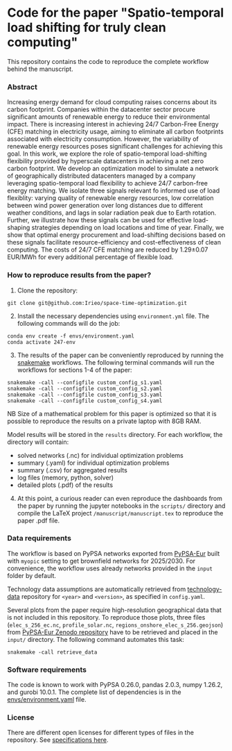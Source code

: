 <!--
SPDX-FileCopyrightText: 2023 Iegor Riepin, Tom Brown

SPDX-License-Identifier: CC0-1.0
-->

# Code for the paper "Spatio-temporal load shifting for truly clean computing"

This repository contains the code to reproduce the complete workflow behind the manuscript.

### Abstract

Increasing energy demand for cloud computing raises concerns about its carbon footprint. Companies within the datacenter sector procure significant amounts of renewable energy to reduce their environmental impact. There is increasing interest in achieving 24/7 Carbon-Free Energy (CFE) matching in electricity usage, aiming to eliminate all carbon footprints associated with electricity consumption. However, the variability of renewable energy resources poses significant challenges for achieving this goal. In this work, we explore the role of spatio-temporal load-shifting flexibility provided by hyperscale datacenters in achieving a net zero carbon footprint. We develop an optimization model to simulate a network of geographically distributed datacenters managed by a company leveraging spatio-temporal load flexibility to achieve 24/7 carbon-free energy matching. We isolate three signals relevant fo informed use of load flexiblity: varying quality of renewable energy resources, low correlation between wind power generation
over long distances due to different weather conditions, and lags in solar radiation peak due to Earth rotation. Further, we illustrate how these signals can be used for effective load-shaping strategies depending on load locations and time of year. Finally, we show that optimal energy procurement and load-shifting decisions based on these signals facilitate resource-efficiency and cost-effectiveness of clean computing. The costs of 24/7 CFE matching are reduced by 1.29±0.07 EUR/MWh for every additional percentage of flexible load.

### How to reproduce results from the paper?

1. Clone the repository:

```
git clone git@github.com:Irieo/space-time-optimization.git
```

2. Install the necessary dependencies using `environment.yml` file. The following commands will do the job:

```
conda env create -f envs/environment.yaml
conda activate 247-env
```
3. The results of the paper can be conveniently reproduced by running the [snakemake](https://snakemake.readthedocs.io/en/stable/) workflows.  The following terminal commands will run the workflows for sections 1-4 of the paper:

```
snakemake -call --configfile custom_config_s1.yaml
snakemake -call --configfile custom_config_s2.yaml
snakemake -call --configfile custom_config_s3.yaml
snakemake -call --configfile custom_config_s4.yaml
```

NB Size of a mathematical problem for this paper is optimized so that it is possible to reproduce the results on a private laptop with 8GB RAM.

Model results will be stored in the `results` directory. For each workflow, the directory will contain:
- solved networks (.nc) for individual optimization problems
- summary (.yaml) for individual optimization problems
- summary (.csv) for aggregated results
- log files (memory, python, solver)
- detailed plots (.pdf) of the results

4. At this point, a curious reader can even reproduce the dashboards from the paper by running the jupyter notebooks in the `scripts/` directory and compile the LaTeX project `/manuscript/manuscript.tex` to reproduce the paper .pdf file.

### Data requirements

The workflow is based on PyPSA networks exported from [PyPSA-Eur](https://github.com/PyPSA/pypsa-eur) built with `myopic` setting to get brownfield networks for 2025/2030. For convenience, the workflow uses already networks provided in the `input` folder by default.

Technology data assumptions are automatically retrieved from [technology-data](https://github.com/PyPSA/technology-data) repository for `<year>` and `<version>`, as specified in `config.yaml`.

Several plots from the paper require high-resolution geographical data that is not included in this repository.
To reproduce those plots, three files (`elec_s_256_ec.nc`, `profile_solar.nc`, `regions_onshore_elec_s_256.geojson`) from [PyPSA-Eur Zenodo repository](https://zenodo.org/records/7646728) have to be retrieved and placed in the `input/` directory. The following command automates this task:

```
snakemake -call retrieve_data
```

### Software requirements

The code is known to work with PyPSA 0.26.0, pandas 2.0.3, numpy 1.26.2, and gurobi 10.0.1. The complete list of dependencies is in the [envs/environment.yaml](envs/environment.yaml) file.


### License

There are different open licenses for different types of files in the repository. See [specifications here](.reuse/dep5).
